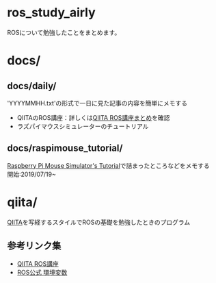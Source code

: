 # ros_study_airly

ROSについて勉強したことをまとめます。

# docs/

## docs/daily/
'YYYYMMHH.txt'の形式で一日に見た記事の内容を簡単にメモする
* QIITAのROS講座：詳しくは[QIITA ROS講座まとめ](docs/daily/qiita_info.md)を確認
* ラズパイマウスシミュレーターのチュートリアル

## docs/raspimouse_tutorial/
  [Raspberry Pi Mouse Simulator's Tutorial](https://raspimouse-sim-tutorial.gitbook.io/project/setup/how_to_install_simulator)で詰まったところなどをメモする\
  開始:2019/07/19~

# qiita/
[QIITA](https://qiita.com/srs/items/5f44440afea0eb616b4a#_reference-6e2f36d9054be864505e)を写経するスタイルでROSの基礎を勉強したときのプログラム




## 参考リンク集
* [QIITA ROS講座](https://qiita.com/srs/items/5f44440afea0eb616b4a)
* [ROS公式 環境変数](http://wiki.ros.org/ja/ROS/EnvironmentVariables)
